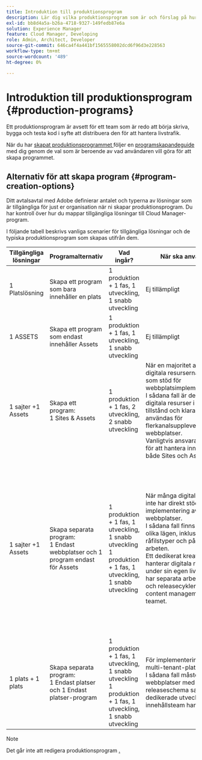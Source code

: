 ```yaml
---
title: Introduktion till produktionsprogram
description: Lär dig vilka produktionsprogram som är och förslag på hur du konfigurerar dem.
exl-id: bb8d4a5a-b26a-4718-9327-149fedb87e6a
solution: Experience Manager
feature: Cloud Manager, Developing
role: Admin, Architect, Developer
source-git-commit: 646ca4f4a441bf1565558002dcd6f96d3e228563
workflow-type: tm+mt
source-wordcount: '489'
ht-degree: 0%

---
```



# Introduktion till produktionsprogram {#production-programs}

Ett produktionsprogram är avsett för ett team som är redo att börja skriva, bygga och testa kod i syfte att distribuera den för att hantera livstrafik.

När du har [skapat produktionsprogrammet ](creating-production-programs.md) följer en [programskapandeguide](using-the-wizard.md) med dig genom de val som är beroende av vad användaren vill göra för att skapa programmet.

## Alternativ för att skapa program {#program-creation-options}

Ditt avtalsavtal med Adobe definierar antalet och typerna av lösningar som är tillgängliga för just er organisation när ni skapar produktionsprogram. Du har kontroll över hur du mappar tillgängliga lösningar till Cloud Manager-program.

I följande tabell beskrivs vanliga scenarier för tillgängliga lösningar och de typiska produktionsprogram som skapas utifrån dem.

| Tillgängliga lösningar | Programalternativ | Vad ingår? | När ska användas | Exempel |
|---------------------|-------------------------------------------------------------------------------|--------------------------------------------------------------------------------------------------------------------------|-------------------------------------------------------------------------------------------------------------------------------------------------------------------------------------------------------------------------------------------------------------------------------------------------------------------------------------------------|--------------------------------------------------------------------------------------------------------------------------------------------------------------------------------------------------------------------------------------------------------------------------------------------------------------------------------------------------------------------------------------------------------------------------------------------------------------------------|
| 1 Platslösning | Skapa ett program som bara innehåller en plats | 1 produktion + 1 fas, 1 utveckling, 1 snabb utveckling | Ej tillämpligt | Ej tillämpligt |
| 1 ASSETS | Skapa ett program som endast innehåller Assets | 1 produktion + 1 fas, 1 utveckling, 1 snabb utveckling | Ej tillämpligt | Ej tillämpligt |
| 1 sajter +1 Assets | Skapa ett program: <br>1 Sites &amp; Assets | 1 produktion + 1 fas, 2 utveckling, 2 snabb utveckling | När en majoritet av de digitala resurserna används som stöd för webbplatsimplementeringen.<br>I sådana fall är de flesta digitala resurser i ett färdigt tillstånd och klara att användas för flerkanalsupplevelser via webbplatser.<br>Vanligtvis ansvarar ett team för att hantera innehåll för både Sites och Assets. | Bilder som främst används för en webbplats.<br>PDF som distribueras via en intern portal som är inbyggd i AEM Sites. |
| 1 sajter +1 Assets | Skapa separata program:<br>1 Endast webbplatser och 1 program endast för Assets | 1 produktion + 1 fas, 1 utveckling, 1 snabb utveckling<br>1 produktion + 1 fas, 1 utveckling, 1 snabb utveckling | När många digitala resurser inte har direkt stöd för implementering av webbplatser.<br> I sådana fall finns resurser i olika lägen, inklusive råfilstyper och pågående arbeten.<br>Ett dedikerat kreativt team hanterar digitala resurser under sin egen livscykel och har separata arbetsflöden och releasecykler än Sites content management-teamet. | Raw-bilder från en fototagning lagras i Assets-programmet och endast ett fåtal används i Sites-implementeringen.<br>Ett stort antal filtyper i Creative Cloud, som Photoshop och Illustrator, hanteras i AEM Assets och genomgår ett eget arbetsflöde för godkännande innan en färdig resurs genereras.<br>Överväg att använda [Ansluten Assets](/help/assets/use-assets-across-connected-assets-instances.md#overview-of-connected-assets) i sådana fall. |
| 1 plats + 1 plats | Skapa separata program:<br>1 Endast platser och 1 Endast platser-program | 1 produktion + 1 fas, 1 utveckling, 1 snabb utveckling<br>1 produktion + 1 fas, 1 utveckling, 1 snabb utveckling | För implementering av multi-tenant-platser.<br>I sådana fall måste flera webbplatser med ett eget releaseschema samt dedikerade utvecklings- och innehållsteam hanteras. | Två varumärken med dedikerade webbplatser och separata utvecklingsteam |


>[!NOTE]
>
>Det går inte att redigera produktionsprogram [.](editing-programs.md)
